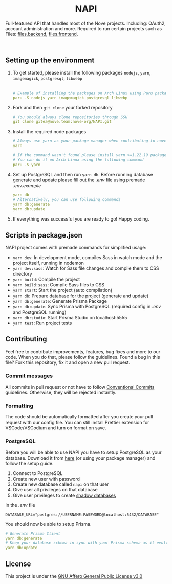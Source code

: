 <h1 align="center">NAPI</h1>

Full-featured API that handles most of the Nove projects. Including: OAuth2, account administration and more. Required to run certain projects such as Files: [files.backend](https://git.nove.team/nove-org/files.backend), [files.frontend](https://git.nove.team/nove-org/files.frontend).

<br />

## Setting up the environment

1. To get started, please install the following packages `nodejs`, `yarn`, `imagemagick`, `postgresql`, `libwebp`<br/><br/>
    ```yml
    # Example of installing the packages on Arch Linux using Paru package manager
    paru -S nodejs yarn imagemagick postgresql libwebp
    ```
2. Fork and then `git clone` your forked repository
    ```yml
    # You should always clone repositories through SSH
    git clone gitea@nove.team:nove-org/NAPI.git
    ```
3. Install the required node packages

    ```yml
    # Always use yarn as your package manager when contributing to nove-org projects
    yarn

    # If the command wasn't found please install yarn >=1.22.19 package manager
    # You can do it on Arch Linux using the following command
    paru -S yarn
    ```

4. Set up PostgreSQL and then run `yarn db`. Before running database generate and update please fill out the _.env_ file using premade _.env.example_
    ```yml
    yarn db
    # Alternatively, you can use following commands
    yarn db:generate
    yarn db:update
    ```
5. If everything was successful you are ready to go! Happy coding.

## Scripts in package.json

NAPI project comes with premade commands for simplified usage:

-   `yarn dev`: In development mode, compiles Sass in watch mode and the project itself, running in nodemon
-   `yarn dev:sass`: Watch for Sass file changes and compile them to CSS directory
-   `yarn build`: Compile the project
-   `yarn build:sass`: Compile Sass files to CSS
-   `yarn start`: Start the project (auto compilation)
-   `yarn db`: Prepare database for the project (generate and update)
-   `yarn db:generate`: Generate Prisma Package
-   `yarn db:update`: Sync Prisma with PostgreSQL (required config in _.env_ and PostgreSQL running)
-   `yarn db:studio`: Start Prisma Studio on localhost:5555
-   `yarn test`: Run project tests

## Contributing

Feel free to contribute improvements, features, bug fixes and more to our code. When you do that, please follow the guidelines. Found a bug in this file? Fork this repository, fix it and open a new pull request.

### Commit messages

All commits in pull request or not have to follow [Conventional Commits](https://www.conventionalcommits.org/en/v1.0.0/#specification) guidelines. Otherwise, they will be rejected instantly.

### Formatting

The code should be automatically formatted after you create your pull request with our config file. You can still install Prettier extension for VSCode/VSCodium and turn on format on save.

### PostgreSQL

Before you will be able to use NAPI you have to setup PostgreSQL as your database. Download it from [here](https://www.postgresql.org/download/) (or using your package manager) and follow the setup guide.

1. Connect to PostgreSQL
2. Create new user with password
3. Create new database called `napi` on that user
4. Give user all privileges on that database
5. Give user privileges to create [shadow databases](https://www.prisma.io/docs/concepts/components/prisma-migrate/shadow-database#shadow-database-user-permissions)

In the _.env_ file

```env
DATABASE_URL="postgres://USERNAME:PASSWORD@localhost:5432/DATABASE"
```

You should now be able to setup Prisma.

```yml
# Generate Prisma Client
yarn db:generate
# Keep your database schema in sync with your Prisma schema as it evolves
yarn db:update
```

## License

This project is under the [GNU Affero General Public License v3.0](https://github.com/nove-org/NAPI/blob/main/LICENSE)
